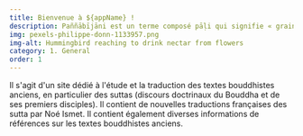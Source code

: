 ```yaml
---
title: Bienvenue à ${appName} !
description: Paññābījāni est un terme composé pāḷi qui signifie « graines de sagesse ».
img: pexels-philippe-donn-1133957.png
img-alt: Hummingbird reaching to drink nectar from flowers
category: 1. General
order: 1
---
```


Il s'agit d'un site dédié à l'étude et la traduction des textes bouddhistes anciens, en particulier des suttas (discours doctrinaux du Bouddha et de ses premiers disciples). Il contient de nouvelles traductions françaises des sutta par Noé Ismet. Il contient également diverses informations de références sur les textes bouddhistes anciens.
